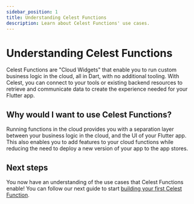 ```yaml
---
sidebar_position: 1
title: Understanding Celest Functions
description: Learn about Celest Functions' use cases.
---
```


# Understanding Celest Functions

Celest Functions are "Cloud Widgets" that enable you to run custom business logic in the cloud, all in Dart, with no additional tooling. With Celest, you can connect to your tools or existing backend resources to retrieve and communicate data to create the experience needed for your Flutter app. 

## Why would I want to use Celest Functions?

Running functions in the cloud provides you with a separation layer between your business logic in the cloud, and the UI of your Flutter app. This also enables you to add features to your cloud functions while reducing the need to deploy a new version of your app to the app stores.

## Next steps

You now have an understanding of the use cases that Celest Functions enable! You can follow our next guide to start [building your first Celest Function](/docs/functions/creating-functions.md).
